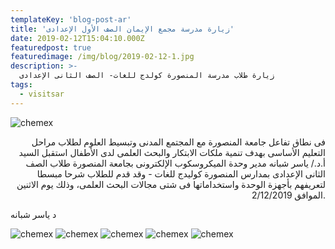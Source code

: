 ```yaml
---
templateKey: 'blog-post-ar'
title: 'زيارة مدرسة مجمع الإيمان الصف الأول الإعدادى'
date: 2019-02-12T15:04:10.000Z
featuredpost: true
featuredimage: /img/blog/2019-02-12-1.jpg
description: >-
  زيارة طلاب مدرسة المنصورة كولدج للغات- الصف الثانى الإعدادى
tags:
  - visitsar
---
```


![chemex](/img/blog/2019-02-12-2.jpg)
<p style="text-align: right;">
فى نطاق تفاعل جامعة المنصورة مع المجتمع المدنى وتبسيط العلوم لطلاب مراحل التعليم الأساسى بهدف تنمية ملكات الابتكار والبحث العلمى لدى الأطفال استقبل السيد أ.د./ ياسر شبانه مدير وحدة الميكروسكوب الإلكترونى بجامعة المنصورة طلاب الصف الثانى الإعدادى بمدارس المنصورة كوليدج للغات - وقد قدم للطلاب شرحا مبسطا لتعريفهم بأجهزة الوحدة واستخداماتها فى شتى مجالات البحث العلمى، وذلك يوم الاثنين الموافق 2/12/2019.

د ياسر شبانه
</p>

![chemex](/img/blog/2019-02-12-3.jpg)
![chemex](/img/blog/2019-02-12-4.jpg)
![chemex](/img/blog/2019-02-12-5.jpg)
![chemex](/img/blog/2019-02-12-6.jpg)
![chemex](/img/blog/2019-02-12-7.jpg)
